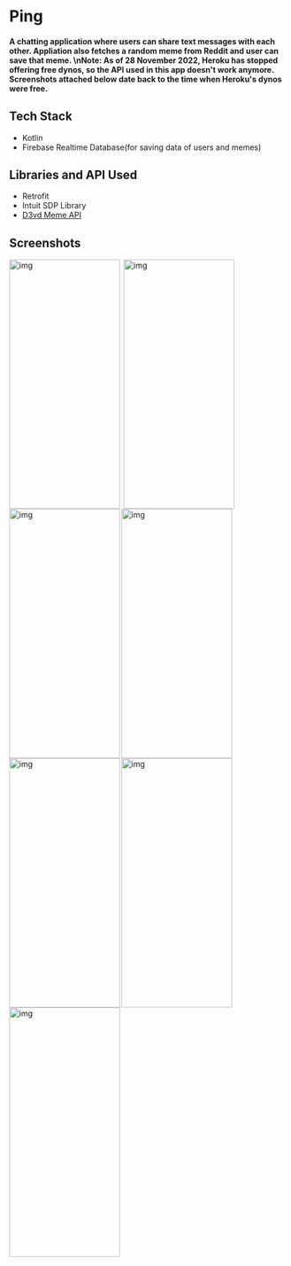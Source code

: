 # Ping
<h4>A chatting application where users can share text messages with each other. Appliation also fetches a random meme from Reddit and user can save that meme. \nNote:  As of 28 November 2022, Heroku has stopped offering free dynos, so the API used in this app doesn't work anymore. Screenshots attached below date back to the time when Heroku's dynos were free.</h4>

## Tech Stack
<ul>
<li>Kotlin</li>
<li>Firebase Realtime Database(for saving data of users and memes)</li>
</ul>

## Libraries and API Used
<ul>
<li>Retrofit</li>
<li>Intuit SDP Library</li>
<li><a href="https://github.com/D3vd/Meme_Api">D3vd Meme API</a></li>
</ul>

<h2 id="screenshots">Screenshots</h2>

<img align="left" alt="img" width="200" height="450" src="https://user-images.githubusercontent.com/93155464/195974462-4d754dab-c904-45db-81ed-47ddf48a0df8.jpg">
<img align="left" alt="img" width="200" height="450" style="margin:0px 4px;" src="https://user-images.githubusercontent.com/93155464/195974466-0da1805f-880e-4a88-b852-abda9eaf119a.PNG">
<img align="center" alt="img" width="200" height="450" src="https://user-images.githubusercontent.com/93155464/195974475-6022aed4-3cbb-4741-83fc-12069d29657f.jpg">


<img align="left" alt="img" width="200" height="450" src="https://user-images.githubusercontent.com/93155464/195975095-816b17d0-30fc-4a50-be1e-b6513fa6ec10.jpg">
<img align="left" alt="img" width="200" height="450" src="https://user-images.githubusercontent.com/93155464/195975000-91d6c538-41d7-4ccc-8c10-5190b8da682b.png">
<img align="center" alt="img" width="200" height="450" src="https://user-images.githubusercontent.com/93155464/195974498-875d53cf-0e34-4bfd-bbbf-964d60ec8197.jpg">

<img align="left" alt="img" width="200" height="450" src="https://user-images.githubusercontent.com/93155464/196994507-309ad5e2-b3d8-47be-8727-cf38a117e2f6.jpg">

